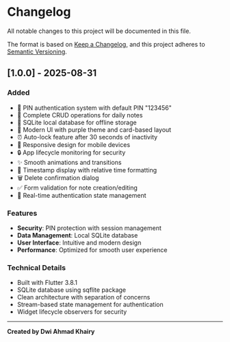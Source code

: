 # Changelog

All notable changes to this project will be documented in this file.

The format is based on [Keep a Changelog](https://keepachangelog.com/en/1.0.0/),
and this project adheres to [Semantic Versioning](https://semver.org/spec/v2.0.0.html).

## [1.0.0] - 2025-08-31

### Added
- 🔐 PIN authentication system with default PIN "123456"
- 📝 Complete CRUD operations for daily notes
- 💾 SQLite local database for offline storage
- 🎨 Modern UI with purple theme and card-based layout
- ⏰ Auto-lock feature after 30 seconds of inactivity
- 📱 Responsive design for mobile devices
- 🔒 App lifecycle monitoring for security
- ✨ Smooth animations and transitions
- 📅 Timestamp display with relative time formatting
- 🗑️ Delete confirmation dialog
- ✅ Form validation for note creation/editing
- 🔄 Real-time authentication state management

### Features
- **Security**: PIN protection with session management
- **Data Management**: Local SQLite database
- **User Interface**: Intuitive and modern design
- **Performance**: Optimized for smooth user experience

### Technical Details
- Built with Flutter 3.8.1
- SQLite database using sqflite package
- Clean architecture with separation of concerns
- Stream-based state management for authentication
- Widget lifecycle observers for security

---

**Created by Dwi Ahmad Khairy**
